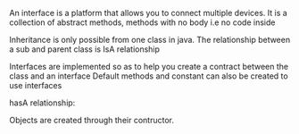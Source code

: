 An interface is a platform that allows you to connect multiple devices. It is a collection of abstract methods, methods with no body i.e no code inside

Inheritance is only possible from one class in java.
The relationship between a sub and parent class is IsA relationship

Interfaces are implemented so as to help you create a contract between the class and an interface
Default methods and constant can also be created to use interfaces

hasA relationship: 

Objects are created through their contructor.

